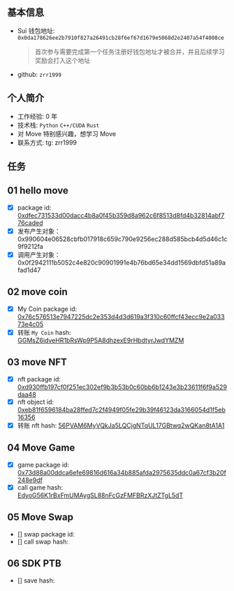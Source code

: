 ## 基本信息

- Sui 钱包地址: `0x0da178626ee2b7910f827a26491cb28f6ef67d1679e5068d2e2407a54f4008ce`
  > 首次参与需要完成第一个任务注册好钱包地址才被合并，并且后续学习奖励会打入这个地址
- github: `zrr1999`

## 个人简介

- 工作经验: 0 年
- 技术栈: `Python` `C++/CUDA` `Rust`
- 对 Move 特别感兴趣，想学习 Move
- 联系方式: tg: zrr1999

## 任务

## 01 hello move

- [x] package id: [0xdfec731533d00dacc4b8a0f45b359d8a962c6f8513d8fd4b32814abf776caded](https://suiscan.xyz/testnet/object/0xdfec731533d00dacc4b8a0f45b359d8a962c6f8513d8fd4b32814abf776caded/txs)
- [x] 发布产生对象：0x990604e06528cbfb017918c659c790e9256ec288d585bcb4d5d46c1c9f9212fa
- [x] 调用产生对象：0x0f2942111b5052c4e820c90901991e4b76bd65e34dd1569dbfd51a89afad1d47

## 02 move coin

- [x] My Coin package id: [0x76c576513e7947225dc2e353d4d3d619a3f310c60ffcf43ecc9e2a03373e4c05](https://suiscan.xyz/mainnet/coin/0x76c576513e7947225dc2e353d4d3d619a3f310c60ffcf43ecc9e2a03373e4c05::my_coin::MY_COIN/txs)
- [x] 转账 `My Coin` hash: [GGMsZ6idveHR1bRsWp9P5A8dhzexE9rHbdtyrJwdYMZM](https://suiscan.xyz/mainnet/tx/GGMsZ6idveHR1bRsWp9P5A8dhzexE9rHbdtyrJwdYMZM)

## 03 move NFT

- [x] nft package id: [0xd930ffb197cf0f251ec302ef9b3b53b0c60bb6b1243e3b23611f6f9a529daa48](https://suiscan.xyz/mainnet/object/0xd930ffb197cf0f251ec302ef9b3b53b0c60bb6b1243e3b23611f6f9a529daa48)
- [x] nft object id: [0xeb81f6596184ba28ffed7c2f4949f05fe29b39f46123da3166054d1f5eb16356](https://suiscan.xyz/mainnet/object/0xeb81f6596184ba28ffed7c2f4949f05fe29b39f46123da3166054d1f5eb16356/txs)
- [x] 转账 nft hash: [56PVAM6MyVQkJa5LQCjgNTqUL17GBtwq2wQKan8tA1A1](https://suiscan.xyz/mainnet/tx/56PVAM6MyVQkJa5LQCjgNTqUL17GBtwq2wQKan8tA1A1)

## 04 Move Game

- [x] game package id: [0x73d88a00ddca6efe69816d616a34b885afda2975635ddc0a67cf3b20f248e9df](https://suiscan.xyz/mainnet/object/0x73d88a00ddca6efe69816d616a34b885afda2975635ddc0a67cf3b20f248e9df)
- [x] call game hash: [EdyoG56K1rBxFmUMAygSL88nFcGzFMFBRzXJtZTgL5dT](https://suiscan.xyz/mainnet/tx/EdyoG56K1rBxFmUMAygSL88nFcGzFMFBRzXJtZTgL5dT)

## 05 Move Swap

- [] swap package id: 
- [] call swap hash:

## 06 SDK PTB

- [] save hash: 
